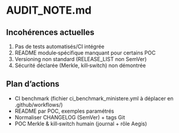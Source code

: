 # AUDIT_NOTE.md

## Incohérences actuelles
1) Pas de tests automatisés/CI intégrée
2) README module‑spécifique manquant pour certains POC
3) Versioning non standard (RELEASE_LIST non SemVer)
4) Sécurité déclarée (Merkle, kill‑switch) non démontrée

## Plan d’actions
- CI benchmark (fichier ci_benchmark_ministere.yml à déplacer en .github/workflows/)
- README par POC, exemples paramétrés
- Normaliser CHANGELOG (SemVer) + tags Git
- POC Merkle & kill‑switch humain (journal + rôle Aegis)
